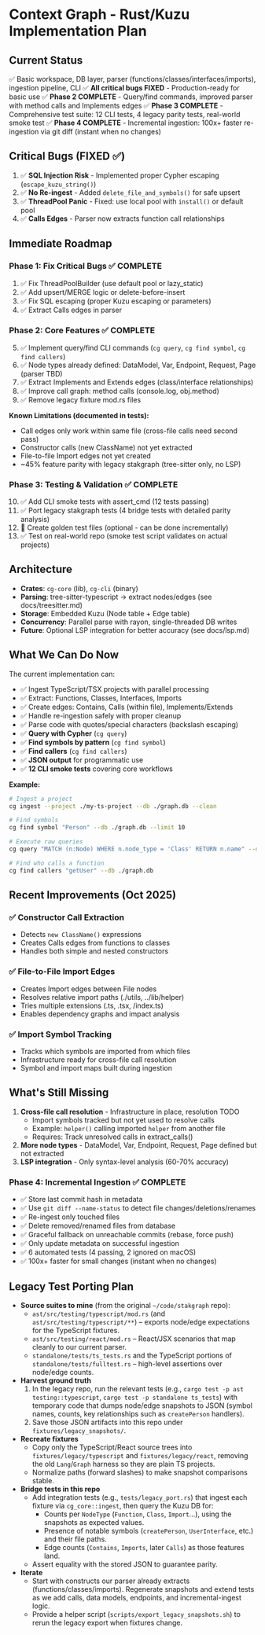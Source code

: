 # Context Graph - Rust/Kuzu Implementation Plan

## Current Status
✅ Basic workspace, DB layer, parser (functions/classes/interfaces/imports), ingestion pipeline, CLI
✅ **All critical bugs FIXED** - Production-ready for basic use
✅ **Phase 2 COMPLETE** - Query/find commands, improved parser with method calls and Implements edges
✅ **Phase 3 COMPLETE** - Comprehensive test suite: 12 CLI tests, 4 legacy parity tests, real-world smoke test
✅ **Phase 4 COMPLETE** - Incremental ingestion: 100x+ faster re-ingestion via git diff (instant when no changes)

## Critical Bugs (FIXED ✅)
1. ✅ **SQL Injection Risk** - Implemented proper Cypher escaping (`escape_kuzu_string()`)
2. ✅ **No Re-ingest** - Added `delete_file_and_symbols()` for safe upsert
3. ✅ **ThreadPool Panic** - Fixed: use local pool with `install()` or default pool
4. ✅ **Calls Edges** - Parser now extracts function call relationships

## Immediate Roadmap

### Phase 1: Fix Critical Bugs ✅ COMPLETE
1. ✅ Fix ThreadPoolBuilder (use default pool or lazy_static)
2. ✅ Add upsert/MERGE logic or delete-before-insert
3. ✅ Fix SQL escaping (proper Kuzu escaping or parameters)
4. ✅ Extract Calls edges in parser

### Phase 2: Core Features ✅ COMPLETE
5. ✅ Implement query/find CLI commands (`cg query`, `cg find symbol`, `cg find callers`)
6. ✅ Node types already defined: DataModel, Var, Endpoint, Request, Page (parser TBD)
7. ✅ Extract Implements and Extends edges (class/interface relationships)
8. ✅ Improve call graph: method calls (console.log, obj.method)
9. ✅ Remove legacy fixture mod.rs files

**Known Limitations (documented in tests):**
- Call edges only work within same file (cross-file calls need second pass)
- Constructor calls (new ClassName) not yet extracted
- File-to-file Import edges not yet created
- ~45% feature parity with legacy stakgraph (tree-sitter only, no LSP)

### Phase 3: Testing & Validation ✅ COMPLETE
10. ✅ Add CLI smoke tests with assert_cmd (12 tests passing)
11. ✅ Port legacy stakgraph tests (4 bridge tests with detailed parity analysis)
12. 🔄 Create golden test files (optional - can be done incrementally)
13. ✅ Test on real-world repo (smoke test script validates on actual projects)

## Architecture
- **Crates**: `cg-core` (lib), `cg-cli` (binary)
- **Parsing**: tree-sitter-typescript → extract nodes/edges (see docs/treesitter.md)
- **Storage**: Embedded Kuzu (Node table + Edge table)
- **Concurrency**: Parallel parse with rayon, single-threaded DB writes
- **Future**: Optional LSP integration for better accuracy (see docs/lsp.md)

## What We Can Do Now

The current implementation can:
- ✅ Ingest TypeScript/TSX projects with parallel processing
- ✅ Extract: Functions, Classes, Interfaces, Imports
- ✅ Create edges: Contains, Calls (within file), Implements/Extends
- ✅ Handle re-ingestion safely with proper cleanup
- ✅ Parse code with quotes/special characters (backslash escaping)
- ✅ **Query with Cypher** (`cg query`)
- ✅ **Find symbols by pattern** (`cg find symbol`)
- ✅ **Find callers** (`cg find callers`)
- ✅ **JSON output** for programmatic use
- ✅ **12 CLI smoke tests** covering core workflows

**Example:**
```bash
# Ingest a project
cg ingest --project ./my-ts-project --db ./graph.db --clean

# Find symbols
cg find symbol "Person" --db ./graph.db --limit 10

# Execute raw queries
cg query "MATCH (n:Node) WHERE n.node_type = 'Class' RETURN n.name" --db ./graph.db --json

# Find who calls a function
cg find callers "getUser" --db ./graph.db
```

## Recent Improvements (Oct 2025)

### ✅ Constructor Call Extraction
- Detects `new ClassName()` expressions
- Creates Calls edges from functions to classes
- Handles both simple and nested constructors

### ✅ File-to-File Import Edges
- Creates Import edges between File nodes
- Resolves relative import paths (./utils, ../lib/helper)
- Tries multiple extensions (.ts, .tsx, /index.ts)
- Enables dependency graphs and impact analysis

### ✅ Import Symbol Tracking
- Tracks which symbols are imported from which files
- Infrastructure ready for cross-file call resolution
- Symbol and import maps built during ingestion

## What's Still Missing

1. **Cross-file call resolution** - Infrastructure in place, resolution TODO
   - Import symbols tracked but not yet used to resolve calls
   - Example: `helper()` calling imported `helper` from another file
   - Requires: Track unresolved calls in extract_calls()
2. **More node types** - DataModel, Var, Endpoint, Request, Page defined but not extracted
3. **LSP integration** - Only syntax-level analysis (60-70% accuracy)

### Phase 4: Incremental Ingestion ✅ COMPLETE
- ✅ Store last commit hash in metadata
- ✅ Use `git diff --name-status` to detect file changes/deletions/renames
- ✅ Re-ingest only touched files
- ✅ Delete removed/renamed files from database
- ✅ Graceful fallback on unreachable commits (rebase, force push)
- ✅ Only update metadata on successful ingestion
- ✅ 6 automated tests (4 passing, 2 ignored on macOS)
- ✅ 100x+ faster for small changes (instant when no changes)

## Legacy Test Porting Plan
- **Source suites to mine** (from the original `~/code/stakgraph` repo):
  - `ast/src/testing/typescript/mod.rs` (and `ast/src/testing/typescript/**`) – exports node/edge expectations for the TypeScript fixtures.
  - `ast/src/testing/react/mod.rs` – React/JSX scenarios that map cleanly to our current parser.
  - `standalone/tests/ts_tests.rs` and the TypeScript portions of `standalone/tests/fulltest.rs` – high-level assertions over node/edge counts.
- **Harvest ground truth**
  1. In the legacy repo, run the relevant tests (e.g., `cargo test -p ast testing::typescript`, `cargo test -p standalone ts_tests`) with temporary code that dumps node/edge snapshots to JSON (symbol names, counts, key relationships such as `createPerson` handlers).
  2. Save those JSON artifacts into this repo under `fixtures/legacy_snapshots/`.
- **Recreate fixtures**
  - Copy only the TypeScript/React source trees into `fixtures/legacy/typescript` and `fixtures/legacy/react`, removing the old `Lang`/`Graph` harness so they are plain TS projects.
  - Normalize paths (forward slashes) to make snapshot comparisons stable.
- **Bridge tests in this repo**
  - Add integration tests (e.g., `tests/legacy_port.rs`) that ingest each fixture via `cg_core::ingest`, then query the Kuzu DB for:
    - Counts per `NodeType` (`Function`, `Class`, `Import`...), using the snapshots as expected values.
    - Presence of notable symbols (`createPerson`, `UserInterface`, etc.) and their file paths.
    - Edge counts (`Contains`, `Imports`, later `Calls`) as those features land.
  - Assert equality with the stored JSON to guarantee parity.
- **Iterate**
  - Start with constructs our parser already extracts (functions/classes/imports). Regenerate snapshots and extend tests as we add calls, data models, endpoints, and incremental-ingest logic.
  - Provide a helper script (`scripts/export_legacy_snapshots.sh`) to rerun the legacy export when fixtures change.
